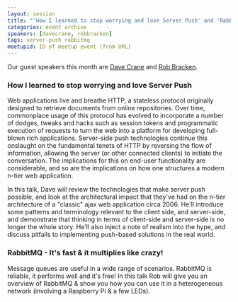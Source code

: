 ```yaml
---
layout: session
title: "'How I learned to stop worrying and love Server Push' and 'RabbitMQ - It's fast & it multiplies like crazy!'"
categories: event archive
speakers: [davecrane, robbracken]
tags: server-push rabbitmq
meetupid: ID of meetup event (from URL)
---
```


Our guest speakers this month are <a href="{% post_url 2000-01-01-dave-crane %}">Dave Crane</a> and <a href="{% post_url 2000-01-01-rob-bracken %}">Rob Bracken</a>.

### How I learned to stop worrying and love Server Push

Web applications live and breathe HTTP, a stateless protocol originally designed to retrieve documents from online repositories. Over time, commonplace usage of this protocol has evolved to incorporate a number of dodges, tweaks and hacks such as session tokens and programmatic execution of requests to turn the web into a platform for developing full-blown rich applications. Server-side push technologies continue this onslaught on the fundamental tenets of HTTP by reversing the flow of information, allowing the server (or other connected clients) to initiate the conversation. The implications for this on end-user functionality are considerable, and so are the implications on how one structures a modern n-tier web application.

In this talk, Dave will review the technologies that make server push possible, and look at the architectural impact that they've had on the n-tier architecture of a "classic" ajax web application circa 2006. He'll introduce some patterns and terminology relevant to the client side, and server-side, and demonstrate that thinking in terms of client-side and server-side is no longer the whole story. He'll also inject a note of realism into the hype, and discuss pitfalls to implementing push-based solutions in the real world.

### RabbitMQ - It's fast & it multiplies like crazy!

Message queues are useful in a wide range of scenarios. RabbitMQ is reliable, it performs well and it's free! In this talk Rob will give you an overview of RabbitMQ & show you how you can use it in a heterogeneous network (involving a Raspberry Pi & a few LEDs).

